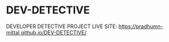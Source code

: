 # DEV-DETECTIVE
DEVELOPER DETECTIVE PROJECT
LIVE SITE:
https://pradhumn-mittal.github.io/DEV-DETECTIVE/
